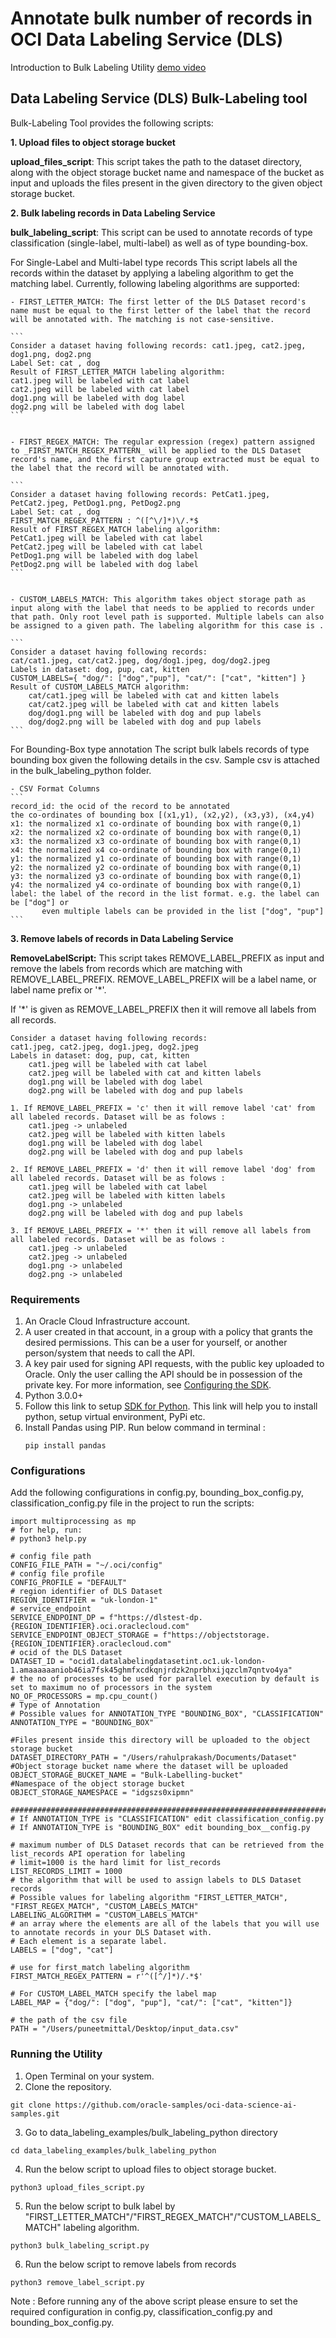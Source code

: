 # Annotate bulk number of records in OCI Data Labeling Service (DLS)
Introduction to Bulk Labeling Utility [demo video](https://otube.oracle.com/media/Bulk+Labeling+Utility/1_6jv76ouj)

## Data Labeling Service (DLS) Bulk-Labeling tool

Bulk-Labeling Tool provides the following scripts:

**1. Upload files to object storage bucket**

**upload_files_script**: This script takes the path to the dataset directory, along with the object storage bucket name and namespace of the bucket as input and uploads the files present in the given directory to the given object storage bucket.

**2. Bulk labeling records in Data Labeling Service**

**bulk_labeling_script**: This script can be used to annotate records of type classification (single-label, multi-label) as well as of type bounding-box.

For Single-Label and Multi-label type records
    This script labels all the records within the dataset by applying a labeling algorithm to get the matching label. Currently, following labeling algorithms are supported:

    - FIRST_LETTER_MATCH: The first letter of the DLS Dataset record's name must be equal to the first letter of the label that the record will be annotated with. The matching is not case-sensitive.
    
    ```
    Consider a dataset having following records: cat1.jpeg, cat2.jpeg, dog1.png, dog2.png
    Label Set: cat , dog 
    Result of FIRST_LETTER_MATCH labeling algorithm: 
    cat1.jpeg will be labeled with cat label
    cat2.jpeg will be labeled with cat label
    dog1.png will be labeled with dog label
    dog2.png will be labeled with dog label
    ```
    
    
    - FIRST_REGEX_MATCH: The regular expression (regex) pattern assigned to _FIRST_MATCH_REGEX_PATTERN_ will be applied to the DLS Dataset record's name, and the first capture group extracted must be equal to the label that the record will be annotated with.
    
    ```
    Consider a dataset having following records: PetCat1.jpeg, PetCat2.jpeg, PetDog1.png, PetDog2.png
    Label Set: cat , dog 
    FIRST_MATCH_REGEX_PATTERN : ^([^\/]*)\/.*$
    Result of FIRST_REGEX_MATCH labeling algorithm: 
    PetCat1.jpeg will be labeled with cat label
    PetCat2.jpeg will be labeled with cat label
    PetDog1.png will be labeled with dog label
    PetDog2.png will be labeled with dog label
    ```


    - CUSTOM_LABELS_MATCH: This algorithm takes object storage path as input along with the label that needs to be applied to records under that path. Only root level path is supported. Multiple labels can also be assigned to a given path. The labeling algorithm for this case is .

    ```
    Consider a dataset having following records:
    cat/cat1.jpeg, cat/cat2.jpeg, dog/dog1.jpeg, dog/dog2.jpeg
    Labels in dataset: dog, pup, cat, kitten
    CUSTOM_LABELS={ "dog/": ["dog","pup"], "cat/": ["cat", "kitten"] }
    Result of CUSTOM_LABELS_MATCH algorithm: 
        cat/cat1.jpeg will be labeled with cat and kitten labels
        cat/cat2.jpeg will be labeled with cat and kitten labels
        dog/dog1.png will be labeled with dog and pup labels
        dog/dog2.png will be labeled with dog and pup labels
    ```
For Bounding-Box type annotation
    The script bulk labels records of type bounding box given the following details in the csv.
    Sample csv is attached in the bulk_labeling_python folder.

    - CSV Format Columns
    ```
    record_id: the ocid of the record to be annotated
    the co-ordinates of bounding box [(x1,y1), (x2,y2), (x3,y3), (x4,y4)
    x1: the normalized x1 co-ordinate of bounding box with range(0,1)
    x2: the normalized x2 co-ordinate of bounding box with range(0,1)
    x3: the normalized x3 co-ordinate of bounding box with range(0,1)
    x4: the normalized x4 co-ordinate of bounding box with range(0,1)
    y1: the normalized y1 co-ordinate of bounding box with range(0,1)
    y2: the normalized y2 co-ordinate of bounding box with range(0,1)
    y3: the normalized y3 co-ordinate of bounding box with range(0,1)
    y4: the normalized y4 co-ordinate of bounding box with range(0,1)
    label: the label of the record in the list format. e.g. the label can be ["dog"] or
           even multiple labels can be provided in the list ["dog", "pup"]
    ```
**3. Remove labels of records in Data Labeling Service**

**RemoveLabelScript:** This script takes REMOVE_LABEL_PREFIX as input and remove the labels from records which are matching with REMOVE_LABEL_PREFIX.
REMOVE_LABEL_PREFIX will be a label name, or label name prefix or '*'.

If '*' is given as REMOVE_LABEL_PREFIX then it will remove all labels from all records.

```
Consider a dataset having following records:
cat1.jpeg, cat2.jpeg, dog1.jpeg, dog2.jpeg
Labels in dataset: dog, pup, cat, kitten
    cat1.jpeg will be labeled with cat label
    cat2.jpeg will be labeled with cat and kitten labels
    dog1.png will be labeled with dog label
    dog2.png will be labeled with dog and pup labels
    
1. If REMOVE_LABEL_PREFIX = 'c' then it will remove label 'cat' from all labeled records. Dataset will be as folows :
    cat1.jpeg -> unlabeled
    cat2.jpeg will be labeled with kitten labels
    dog1.png will be labeled with dog label
    dog2.png will be labeled with dog and pup labels
    
2. If REMOVE_LABEL_PREFIX = 'd' then it will remove label 'dog' from all labeled records. Dataset will be as folows :
    cat1.jpeg will be labeled with cat label
    cat2.jpeg will be labeled with kitten labels
    dog1.png -> unlabeled
    dog2.png will be labeled with dog and pup labels

3. If REMOVE_LABEL_PREFIX = '*' then it will remove all labels from all labeled records. Dataset will be as folows :
    cat1.jpeg -> unlabeled
    cat2.jpeg -> unlabeled
    dog1.png -> unlabeled
    dog2.png -> unlabeled
```
### Requirements
1. An Oracle Cloud Infrastructure account. <br/>
2. A user created in that account, in a group with a policy that grants the desired permissions. This can be a user for yourself, or another person/system that needs to call the API. <br/>
3. A key pair used for signing API requests, with the public key uploaded to Oracle. Only the user calling the API should be in possession of the private key. For more information, see [Configuring the SDK](https://docs.oracle.com/en-us/iaas/tools/python/2.62.0/installation.html#install). <br/> 
4. Python 3.0.0+ <br/>
5. Follow this link to setup [SDK for Python](https://docs.oracle.com/en-us/iaas/Content/API/SDKDocs/pythonsdk.htm). This link will help you to install python, setup virtual environment, PyPi etc. 
6. Install Pandas using PIP. Run below command in terminal :
    ```
   pip install pandas
   ```

### Configurations

Add the following configurations in config.py, bounding_box_config.py, 
classification_config.py file in the project to run the scripts:

```
import multiprocessing as mp
# for help, run:
# python3 help.py

# config file path
CONFIG_FILE_PATH = "~/.oci/config"
# config file profile
CONFIG_PROFILE = "DEFAULT"
# region identifier of DLS Dataset
REGION_IDENTIFIER = "uk-london-1"
# service_endpoint
SERVICE_ENDPOINT_DP = f"https://dlstest-dp.{REGION_IDENTIFIER}.oci.oraclecloud.com"
SERVICE_ENDPOINT_OBJECT_STORAGE = f"https://objectstorage.{REGION_IDENTIFIER}.oraclecloud.com"
# ocid of the DLS Dataset
DATASET_ID = "ocid1.datalabelingdatasetint.oc1.uk-london-1.amaaaaaaniob46ia7fsk45ghmfxcdkqnjrdzk2nprbhxijqzclm7qntvo4ya"
# the no of processes to be used for parallel execution by default is set to maximum no of processors in the system
NO_OF_PROCESSORS = mp.cpu_count()
# Type of Annotation
# Possible values for ANNOTATION_TYPE "BOUNDING_BOX", "CLASSIFICATION"
ANNOTATION_TYPE = "BOUNDING_BOX"

#Files present inside this directory will be uploaded to the object storage bucket
DATASET_DIRECTORY_PATH = "/Users/rahulprakash/Documents/Dataset"
#Object storage bucket name where the dataset will be uploaded
OBJECT_STORAGE_BUCKET_NAME = "Bulk-Labelling-bucket"
#Namespace of the object storage bucket
OBJECT_STORAGE_NAMESPACE = "idgszs0xipmn"

##############################################################################################################
# If ANNOTATION_TYPE is "CLASSIFICATION" edit classification_config.py
# If ANNOTATION_TYPE is "BOUNDING_BOX" edit bounding_box__config.py
```

```
# maximum number of DLS Dataset records that can be retrieved from the list_records API operation for labeling
# limit=1000 is the hard limit for list_records
LIST_RECORDS_LIMIT = 1000
# the algorithm that will be used to assign labels to DLS Dataset records
# Possible values for labeling algorithm "FIRST_LETTER_MATCH", "FIRST_REGEX_MATCH", "CUSTOM_LABELS_MATCH"
LABELING_ALGORITHM = "CUSTOM_LABELS_MATCH"
# an array where the elements are all of the labels that you will use to annotate records in your DLS Dataset with.
# Each element is a separate label.
LABELS = ["dog", "cat"]

# use for first_match labeling algorithm
FIRST_MATCH_REGEX_PATTERN = r'^([^/]*)/.*$'

# For CUSTOM_LABEL_MATCH specify the label map
LABEL_MAP = {"dog/": ["dog", "pup"], "cat/": ["cat", "kitten"]}
```

```
# the path of the csv file
PATH = "/Users/puneetmittal/Desktop/input_data.csv"
```

### Running the Utility
1. Open Terminal on your system. 
2. Clone the repository.
```
git clone https://github.com/oracle-samples/oci-data-science-ai-samples.git
```
3. Go to data_labeling_examples/bulk_labeling_python directory
```
cd data_labeling_examples/bulk_labeling_python
```
4. Run the below script to upload files to object storage bucket.
```
python3 upload_files_script.py
```
5. Run the below script to bulk label by "FIRST_LETTER_MATCH"/"FIRST_REGEX_MATCH"/"CUSTOM_LABELS_MATCH" labeling algorithm.
```
python3 bulk_labeling_script.py
```

6. Run the below script to remove labels from records
```
python3 remove_label_script.py
```

Note : Before running any of the above script please ensure to set the required configuration in config.py, classification_config.py and bounding_box_config.py.